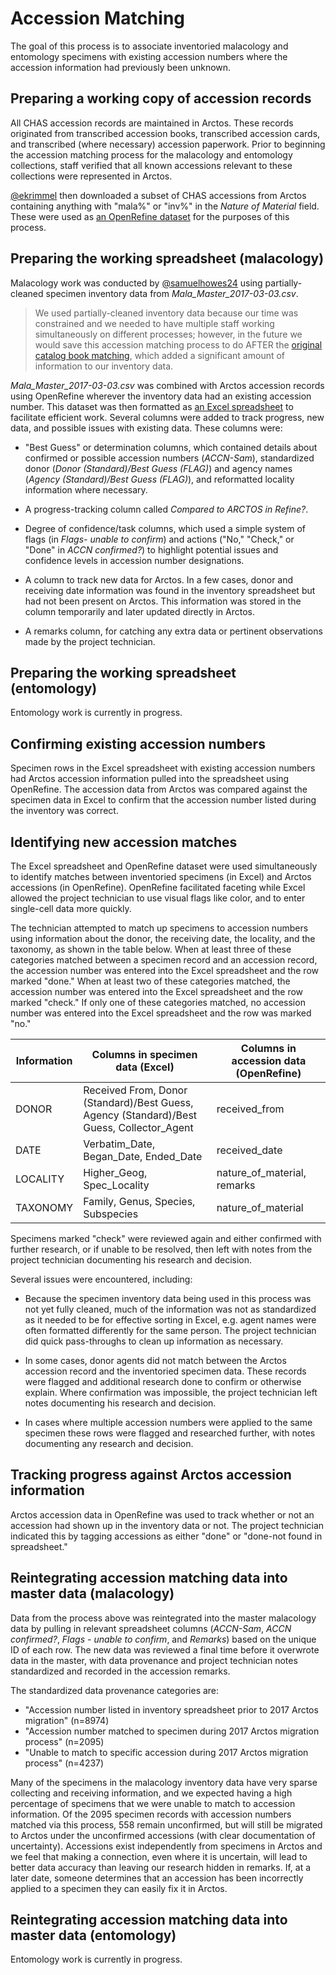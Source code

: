 # Accession Matching

The goal of this process is to associate inventoried malacology and entomology specimens with existing accession numbers where the accession information had previously been unknown.

## Preparing a working copy of accession records

All CHAS accession records are maintained in Arctos. These records originated from transcribed accession books, transcribed accession cards, and transcribed (where necessary) accession paperwork. Prior to beginning the accession matching process for the malacology and entomology collections, staff verified that all known accessions relevant to these collections were represented in Arctos.

[@ekrimmel](https://github.com/ekrimmel) then downloaded a subset of CHAS accessions from Arctos containing anything with "mala%" or "inv%" in the *Nature of Material* field. These were used as [an OpenRefine dataset]() for the purposes of this process.

## Preparing the working spreadsheet (malacology)

Malacology work was conducted by [@samuelhowes24](https://github.com/samuelhowes24) using partially-cleaned specimen inventory data from *Mala_Master_2017-03-03.csv*.

> We used partially-cleaned inventory data because our time was constrained and we needed to have multiple staff working simultaneously on different processes; however, in the future we would save this accession matching process to do AFTER the [original catalog book matching](original-catalog-book-matching.markdown), which added a significant amount of information to our inventory data.

*Mala_Master_2017-03-03.csv* was combined with Arctos accession records using OpenRefine wherever the inventory data had an existing accession number. This dataset was then formatted as [an Excel spreadsheet](../working-files/Mala_ACCNMatch_2017-05-23.xlsx) to facilitate efficient work. Several columns were added to track progress, new data, and possible issues with existing data. These columns were:

  - "Best Guess" or determination columns, which contained details about confirmed or possible accession numbers (*ACCN-Sam*), standardized donor (*Donor (Standard)/Best Guess (FLAG)*) and agency names (*Agency (Standard)/Best Guess (FLAG)*), and reformatted locality information where necessary.

  - A progress-tracking column called *Compared to ARCTOS in Refine?*.

  - Degree of confidence/task columns, which used a simple system of flags (in *Flags- unable to confirm*) and actions ("No," "Check," or "Done" in *ACCN confirmed?*) to highlight potential issues and confidence levels in accession number designations.

  - A column to track new data for Arctos. In a few cases, donor and receiving date information was found in the inventory spreadsheet but had not been present on Arctos. This information was stored in the column temporarily and later updated directly in Arctos.

  - A remarks column, for catching any extra data or pertinent observations made by the project technician.

## Preparing the working spreadsheet (entomology)

Entomology work is currently in progress.

## Confirming existing accession numbers

Specimen rows in the Excel spreadsheet with existing accession numbers had Arctos accession information pulled into the spreadsheet using OpenRefine. The accession data from Arctos was compared against the specimen data in Excel to confirm that the accession number listed during the inventory was correct.

## Identifying new accession matches

The Excel spreadsheet and OpenRefine dataset were used simultaneously to  identify matches between inventoried specimens (in Excel) and Arctos accessions (in OpenRefine). OpenRefine facilitated faceting while Excel allowed the project technician to use visual flags like color, and to enter single-cell data more quickly.

The technician attempted to match up specimens to accession numbers using information about the donor, the receiving date, the locality, and the taxonomy, as shown in the table below. When at least three of these categories matched between a specimen record and an accession record, the accession number was entered into the Excel spreadsheet and the row marked "done." When at least two of these categories matched, the accession number was entered into the Excel spreadsheet and the row marked "check." If only one of these categories matched, no accession number was entered into the Excel spreadsheet and the row was marked "no."

| Information | Columns in specimen data (Excel) | Columns in accession data (OpenRefine) |
| --- | --- | --- |
| DONOR | Received From, Donor (Standard)/Best Guess, Agency (Standard)/Best Guess, Collector_Agent | received_from |
| DATE | Verbatim_Date, Began_Date, Ended_Date | received_date |
| LOCALITY | Higher_Geog, Spec_Locality | nature_of_material, remarks |
| TAXONOMY | Family, Genus, Species, Subspecies | nature_of_material |

Specimens marked "check" were reviewed again and either confirmed with further research, or if unable to be resolved, then left with notes from the project technician documenting his research and decision.

Several issues were encountered, including:

  - Because the specimen inventory data being used in this process was not yet fully cleaned, much of the information was not as standardized as it needed to be for effective sorting in Excel, e.g. agent names were often formatted differently for the same person. The project technician did quick pass-throughs to clean up information as necessary.

  - In some cases, donor agents did not match between the Arctos accession record and the inventoried specimen data. These records were flagged and additional research done to confirm or otherwise explain. Where confirmation was impossible, the project technician left notes documenting his research and decision.

  - In cases where multiple accession numbers were applied to the same specimen these rows were flagged and researched further, with notes documenting any research and decision.

## Tracking progress against Arctos accession information

Arctos accession data in OpenRefine was used to track whether or not an accession had shown up in the inventory data or not. The project technician indicated this by tagging accessions as either "done" or "done-not found in spreadsheet."

## Reintegrating accession matching data into master data (malacology)

Data from the process above was reintegrated into the master malacology data by pulling in relevant spreadsheet columns (*ACCN-Sam*, *ACCN confirmed?*, *Flags - unable to confirm*, and *Remarks*) based on the unique ID of each row. The new data was reviewed a final time before it overwrote data in the master, with data provenance and project technician notes standardized and recorded in the accession remarks.

The standardized data provenance categories are:

- "Accession number listed in inventory spreadsheet prior to 2017 Arctos migration" (n=8974)
- "Accession number matched to specimen during 2017 Arctos migration process" (n=2095)
- "Unable to match to specific accession during 2017 Arctos migration process" (n=4237)

Many of the specimens in the malacology inventory data have very sparse collecting and receiving information, and we expected having a high percentage of specimens that we were unable to match to accession information. Of the 2095 specimen records with accession numbers matched via this process, 558 remain unconfirmed, but will still be migrated to Arctos under the unconfirmed accessions (with clear documentation of uncertainty). Accessions exist independently from specimens in Arctos and we feel that making a connection, even where it is uncertain, will lead to better data accuracy than leaving our research hidden in remarks. If, at a later date, someone determines that an accession has been incorrectly applied to a specimen they can easily fix it in Arctos.

## Reintegrating accession matching data into master data (entomology)

Entomology work is currently in progress.
